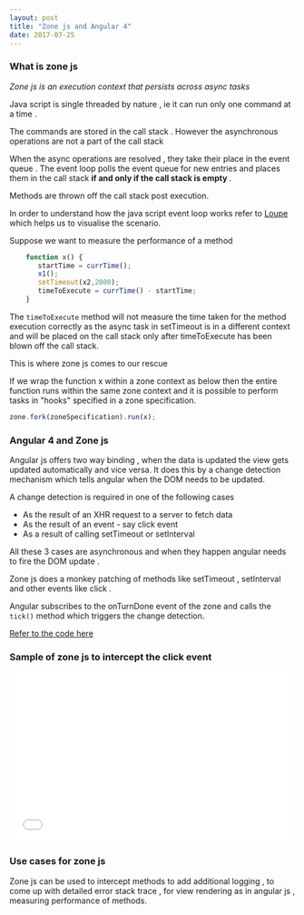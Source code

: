```yaml
---
layout: post
title: "Zone js and Angular 4"
date: 2017-07-25
---
```


<h3> What is zone js</h3>

<i>Zone js is an execution context that persists across async tasks</i>

Java script is single threaded by nature , ie it can run only one command at a time .

The commands are stored in the call stack . However the asynchronous operations are not a part of the call stack 

When the async operations are resolved , they take their place in the event queue . The event loop polls the event queue 
for new entries and places them in the call stack <b>if and only if the call stack is empty </b>.

Methods are thrown off the call stack post execution.

In order to understand how the java script event loop works refer to <a href="http://latentflip.com/loupe/">Loupe</a>
which helps us to visualise the scenario.

Suppose we want to measure the performance of a method

```javascript
    function x() {
       startTime = currTime();
       x1();
       setTimeout(x2,2000);
       timeToExecute = currTime() - startTime;
    }

```

The `timeToExecute` method will not measure the time taken for the method execution correctly  as the
async task in setTimeout is in a different context and will be placed on the call stack only after 
timeToExecute has been blown off the call stack.

This is where zone js comes to our rescue

If we wrap the function x within a zone context as below then the entire function runs within the same zone context
and it is possible to perform tasks in "hooks" specified in a zone specification.

```javascript
zone.fork(zoneSpecification).run(x);

```

<h3> Angular 4 and Zone js </h3>

Angular js offers two way binding , when the data is updated the view gets updated automatically and vice versa.
It does this by a change detection mechanism which tells angular when the DOM needs to be updated.

A change detection is required in one of the following cases

<ul>
  <li> As the result of an XHR request to a server to fetch data </li>
  <li> As the result of an event - say click event </li>
  <li> As a result of calling setTimeout or setInterval </li>
</ul>

All  these 3 cases are asynchronous and when they happen angular needs to fire the DOM update .

Zone js does a monkey patching of methods like setTimeout , setInterval and other events like click .

Angular subscribes to the onTurnDone event of the zone and calls the `tick()` method which triggers the change detection.

<a href="https://github.com/angular/angular/blob/3dca9d522a79d037b3c2deba537ed547fc3f65b8/modules/angular2/src/core/application_ref.ts#L374"> Refer to the code here
</a>



<h3> Sample of zone js to intercept the click event  </h3>

<iframe width="100%" height="300" src="//jsfiddle.net/pree888/pv4a7pfj/embedded/" allowfullscreen="allowfullscreen" frameborder="0"></iframe>

<h3> Use cases for zone js </h3>

Zone js can be used to intercept methods to add additional logging , to come up with detailed error stack trace ,
for view rendering as in angular js , measuring performance of methods.







